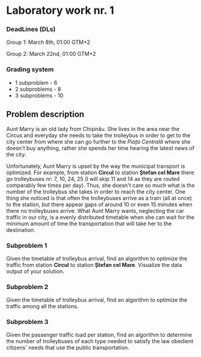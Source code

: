# Laboratory work nr. 1

### DeadLines (DLs)
Group 1: March 8th, 01:00 GTM+2

Group 2: March 22nd, 01:00 GTM+2

### Grading system
- 1 subproblem  - 6
- 2 subproblems - 8
- 3 subproblems - 10


## Problem description
Aunt Marry is an old lady from Chișinău. She lives in the area near the Circus and everyday she needs to take the trolleybus in order to get to the city center from where she can go further to the *Piața Centrală* where she doesn't buy anything, rather she spends her time hearing the latest news of the city. 

Unfortunately, Aunt Marry is upset by the way the municipal transport is optimized. For example, from station **Circul** to station **Ștefan cel Mare** there go trolleybuses nr: 7, 10, 24, 25 (I will skip 11 and 14 as they are routed comparably few times per day). Thus, she doesn't care so much what is the number of the trolleybus she takes in order to reach the city center. One thing she noticed is that often the trolleybuses arrive as a train (all at once) to the station, but there appear gaps of around 10 or even 15 minutes when there no trolleybuses arrive. What Aunt Marry wants, neglecting the car traffic in our city, is a evenly distributed timetable when she can wait for the minimum amount of time the transportation that will take her to the destination. 


### Subproblem 1
Given the timetable of trolleybus arrival, find an algorithm to optimize the traffic from station **Circul** to station **Ștefan cel Mare**. Visualize the data output of your solution.


### Subproblem 2 
Given the timetable of trolleybus arrival, find an algorithm to optimize the traffic among all the stations.


### Subproblem 3 
Given the passenger traffic load per station, find an algorithm to determine the number of trolleybuses of each type needed to satisfy the law obedient citizens' needs that use the public transportation.  



